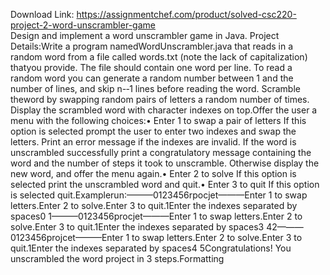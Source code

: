 Download Link: https://assignmentchef.com/product/solved-csc220-project-2-word-unscrambler-game
<br>
Design and implement a word unscrambler game in Java. Project Details:Write a program namedWordUnscrambler.java that reads in a random word from a file called words.txt (note the lack of capitalization) thatyou provide. The file should contain one word per line. To read a random word you can generate a random number between 1 and the number of lines, and skip n-­‐1 lines before reading the word. Scramble theword by swapping random pairs of letters a random number of times. Display the scrambled word with character indexes on top.Offer the user a menu with the following choices:• Enter 1 to swap a pair of letters If this option is selected prompt the user to enter two indexes and swap the letters. Print an error message if the indexes are invalid. If the word is unscrambled successfully print a congratulatory message containing the word and the number of steps it took to unscramble. Otherwise display the new word, and offer the menu again.• Enter 2 to solve If this option is selected print the unscrambled word and quit.• Enter 3 to quit If this option is selected quit.Examplerun:———0123456rpocjet———Enter 1 to swap letters.Enter 2 to solve.Enter 3 to quit.1Enter the indexes separated by spaces0 1———0123456procjet———Enter 1 to swap letters.Enter 2 to solve.Enter 3 to quit.1Enter the indexes separated by spaces3 42———0123456projcet———Enter 1 to swap letters.Enter 2 to solve.Enter 3 to quit.1Enter the indexes separated by spaces4 5Congratulations! You unscrambled the word project in 3 steps.Formatting